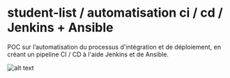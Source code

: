 # student-list / automatisation ci / cd / Jenkins + Ansible
POC sur l’automatisation du processus d'intégration et de déploiement, en créant un pipeline CI / CD à l'aide Jenkins et de Ansible.

![alt text](https://res.cloudinary.com/ds4u9b50s/image/upload/v1587497665/Capture_d_e%CC%81cran_2020-04-21_a%CC%80_21.34.03_an5yg2.png)
